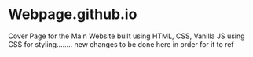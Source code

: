 # Webpage.github.io


Cover Page for the Main Website built using HTML, CSS, Vanilla JS using CSS for styling........
new changes to be done here in order for it to ref
